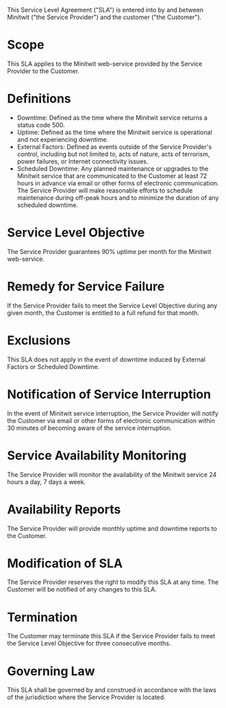 This Service Level Agreement ("SLA") is entered into by and between Minitwit ("the Service Provider") and the customer ("the Customer").

# Scope
This SLA applies to the Minitwit web-service provided by the Service Provider to the Customer.

# Definitions
- Downtime: Defined as the time where the Minitwit service returns a status code 500.
- Uptime: Defined as the time where the Minitwit service is operational and not experiencing downtime.
- External Factors: Defined as events outside of the Service Provider's control, including but not limited to, acts of nature, acts of terrorism, power failures, or Internet connectivity issues.
- Scheduled Downtime: Any planned maintenance or upgrades to the Minitwit service that are communicated to the Customer at least 72 hours in advance via email or other forms of electronic communication. The Service Provider will make reasonable efforts to schedule maintenance during off-peak hours and to minimize the duration of any scheduled downtime.

# Service Level Objective
The Service Provider guarantees 90% uptime per month for the Minitwit web-service.

# Remedy for Service Failure
If the Service Provider fails to meet the Service Level Objective during any given month, the Customer is entitled to a full refund for that month.

# Exclusions
This SLA does not apply in the event of downtime induced by External Factors or Scheduled Downtime.

# Notification of Service Interruption
In the event of Minitwit service interruption, the Service Provider will notify the Customer via email or other forms of electronic communication within 30 minutes of becoming aware of the service interruption.

# Service Availability Monitoring
The Service Provider will monitor the availability of the Minitwit service 24 hours a day, 7 days a week.

# Availability Reports
The Service Provider will provide monthly uptime and downtime reports to the Customer.

# Modification of SLA
The Service Provider reserves the right to modify this SLA at any time. The Customer will be notified of any changes to this SLA.

# Termination
The Customer may terminate this SLA if the Service Provider fails to meet the Service Level Objective for three consecutive months.

# Governing Law
This SLA shall be governed by and construed in accordance with the laws of the jurisdiction where the Service Provider is located.
